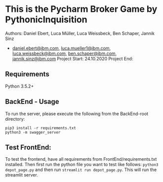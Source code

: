 # This is the Pycharm Broker Game by PythonicInquisition


Authors: Daniel Ebert, Luca Müller, Luca Weissbeck, Ben Schaper, Jannik Sinz
- daniel.ebert@ibm.com, luca.mueller1@ibm.com, luca.weissbeck@ibm.com, ben.schaper@ibm.com, jannik.sinz@ibm.com
Project Start: 24.10.2020
Project End:

## Requirements
Python 3.5.2+

## BackEnd - Usage
To run the server, please execute the following from the BackEnd-root directory:

```
pip3 install -r requirements.txt
python3 -m swagger_server
```

## Test FrontEnd:

To test the frontend, have all requirements from FrontEnd/requirements.txt installed. Then first run the python file you want to test like follows: ```python3 depot_page.py``` and then run ```streamlit run depot_page.py```. This will run the streamlit server.
